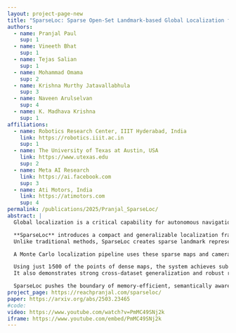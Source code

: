 ```yaml
---
layout: project-page-new
title: "SparseLoc: Sparse Open-Set Landmark-based Global Localization for Autonomous Navigation"
authors:
  - name: Pranjal Paul
    sup: 1
  - name: Vineeth Bhat
    sup: 1
  - name: Tejas Salian
    sup: 1
  - name: Mohammad Omama
    sup: 2
  - name: Krishna Murthy Jatavallabhula
    sup: 3
  - name: Naveen Arulselvan
    sup: 4
  - name: K. Madhava Krishna
    sup: 1
affiliations:
  - name: Robotics Research Center, IIIT Hyderabad, India
    link: https://robotics.iiit.ac.in
    sup: 1
  - name: The University of Texas at Austin, USA
    link: https://www.utexas.edu
    sup: 2
  - name: Meta AI Research
    link: https://ai.facebook.com
    sup: 3
  - name: Ati Motors, India
    link: https://atimotors.com
    sup: 4
permalink: /publications/2025/Pranjal_SparseLoc/
abstract: |
  Global localization is a critical capability for autonomous navigation, yet existing dense-LiDAR approaches are storage-heavy and scale poorly.

  **SparseLoc** introduces a compact and generalizable localization framework by leveraging open-vocabulary vision-language models to build semantic-topometric landmark maps.
  Unlike traditional methods, SparseLoc creates sparse landmark representations with semantic associations that can be robustly matched during inference.

  A Monte Carlo localization pipeline uses these sparse maps and camera observations, and is enhanced by a late-stage gradient-based optimization module for fine-grained correction.

  Using just 1⁄500 of the points of dense maps, the system achieves sub-5 meter position and 2° heading error on KITTI. 
  It also demonstrates strong cross-dataset generalization and robust recovery from kidnapped robot scenarios.

  SparseLoc pushes the boundary of memory-efficient, semantically aware, vision-language-driven localization.
project_page: https://reachpranjal.com/sparseloc/
paper: https://arxiv.org/abs/2503.23465
#code: 
video: https://www.youtube.com/watch?v=PmMC49SNj2k
iframe: https://www.youtube.com/embed/PmMC49SNj2k
---
```

